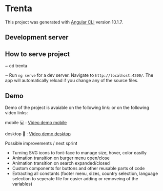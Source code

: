# Trenta

This project was generated with [Angular CLI](https://github.com/angular/angular-cli) version 10.1.7.

## Development server

<h2>How to serve project</h2>

~ cd trenta

~ Run `ng serve` for a dev server. Navigate to `http://localhost:4200/`. The app will automatically reload if you change any of the source files.

<h2>Demo</h2>

Demo of the project is avaiable on the following link: <a href=http://178.62.254.252/></a> or on the following video links:

mobile :computer: : <a href="https://youtu.be/J_oU19euPoE"> Video demo mobile</a>

desktop :iphone: : <a href="https://youtu.be/zkIJ8BVSXew"> Video demo desktop</a>


Possible improvements / next sprint
<ul>
    <li>Turning SVG icons to font-face to manage size, hover, color easilly</li>
    <li>Animation transition on burger menu open/close</li>
    <li>Animation transition on search expanded/closed</li>
    <li>Custom components for buttons and other reusable parts of code</li>
    <li>Extracting all constants (footer menu, sizes, country selection, language selection to seperate file for easier adding or removeing of the variables) </li>
</ul>